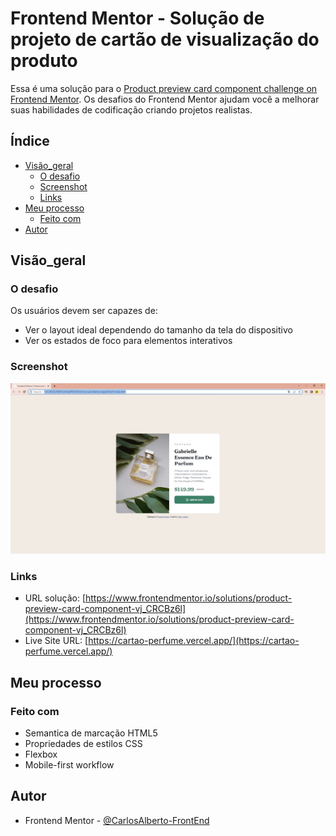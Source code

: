 # Frontend Mentor - Solução de projeto de cartão de visualização do produto

Essa é uma solução para o [Product preview card component challenge on Frontend Mentor](https://www.frontendmentor.io/challenges/product-preview-card-component-GO7UmttRfa). Os desafios do Frontend Mentor ajudam você a melhorar suas habilidades de codificação criando projetos realistas.

## Índice

- [Visão_geral](#visão_geral)
  - [O desafio](#o-desafio)
  - [Screenshot](#screenshot)
  - [Links](#links)
- [Meu processo](#meu-processo)
  - [Feito com](#feito-com)   
- [Autor](#autor)

## Visão_geral

### O desafio

Os usuários devem ser capazes de:

- Ver o layout ideal dependendo do tamanho da tela do dispositivo
- Ver os estados de foco para elementos interativos

### Screenshot

![](./images/screenshot.jpg)

### Links

- URL solução: [https://www.frontendmentor.io/solutions/product-preview-card-component-vj_CRCBz6l](https://www.frontendmentor.io/solutions/product-preview-card-component-vj_CRCBz6l)
- Live Site URL: [https://cartao-perfume.vercel.app/](https://cartao-perfume.vercel.app/)

## Meu processo

### Feito com

- Semantica de marcação HTML5
- Propriedades de estilos CSS
- Flexbox
- Mobile-first workflow

## Autor

- Frontend Mentor - [@CarlosAlberto-FrontEnd](https://www.frontendmentor.io/profile/CarlosAlberto-FrontEnd)
